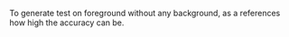 To generate test on foreground without any background, as a references how high the accuracy can be.